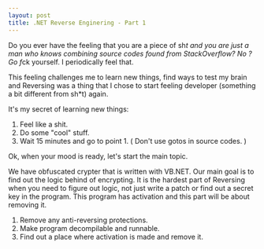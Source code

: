 ```yaml
---
layout: post
title: .NET Reverse Enginering - Part 1
---
```


Do you ever have the feeling that you are a piece of sh*t and you are just a man who knows combining source codes found from StackOverflow?
No ? Go f*ck yourself. I periodically feel that.

This feeling challenges me to learn new things, find ways to test my brain and Reversing was a thing that I chose to start feeling developer (something a bit different from sh*t) again.

It's my secret of learning new things:

1. Feel like a shit.
2. Do some "cool" stuff.
3. Wait 15 minutes and go to point 1. ( Don't use gotos in source codes. )

Ok, when your mood is ready, let's start the main topic. 

We have obfuscated crypter that is written with VB.NET. Our main goal is to find out the logic behind of encrypting. It is the hardest part of Reversing when you need to figure out logic, not just write a patch or find out a secret key in the program. This program has activation and this part will be about removing it.

1. Remove any anti-reversing protections.
2. Make program decompilable and runnable.
3. Find out a place where activation is made and remove it.

<!--more-->
